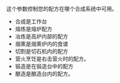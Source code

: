 这个参数控制您的配方在哪个合成系统中可用。

* 合成是工作台
* 熔炼是熔炉配方
* 冶炼是高炉内部的配方
* 烟熏是烟熏炉内的食谱
* 切割是切石机内的配方
* 营火烹饪是右击营火时的配方。
* 锻造是在锻造台中的配方
* 酿造是酿造台内的配方。